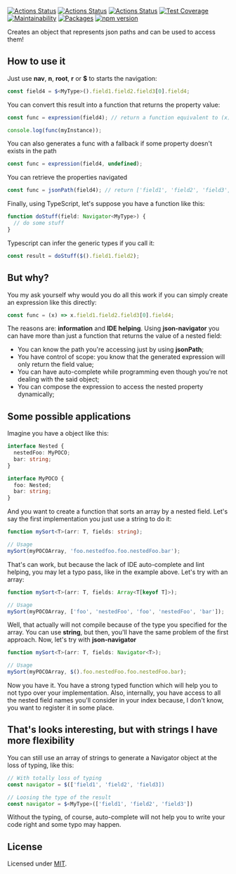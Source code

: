 [![Actions Status](https://github.com/Codibre/json-navigator/workflows/build/badge.svg)](https://github.com/Codibre/json-navigator/actions)
[![Actions Status](https://github.com/Codibre/json-navigator/workflows/test/badge.svg)](https://github.com/Codibre/json-navigator/actions)
[![Actions Status](https://github.com/Codibre/json-navigator/workflows/lint/badge.svg)](https://github.com/Codibre/json-navigator/actions)
[![Test Coverage](https://api.codeclimate.com/v1/badges/4bc45857f25baf6aef9c/test_coverage)](https://codeclimate.com/github/Codibre/json-navigator/test_coverage)
[![Maintainability](https://api.codeclimate.com/v1/badges/4bc45857f25baf6aef9c/maintainability)](https://codeclimate.com/github/Codibre/json-navigator/maintainability)
[![Packages](https://david-dm.org/Codibre/json-navigator.svg)](https://david-dm.org/Codibre/json-navigator)
[![npm version](https://badge.fury.io/js/%40codibre%2Fjson-navigator.svg)](https://badge.fury.io/js/%40codibre%2Fjson-navigator)

Creates an object that represents json paths and can be used to access them!

## How to use it

Just use **nav**, **n**, **root**, **r** or **\$** to starts the navigation:

```ts
const field4 = $<MyType>().field1.field2.field3[0].field4;
```

You can convert this result into a function that returns the property value:

```ts
const func = expression(field4); // return a function equivalent to (x) => x.field1.field2.field3[0].field4

console.log(func(myInstance));
```

You can also generates a func with a fallback if some property doesn't exists in the path

```ts
const func = expression(field4, undefined);
```

You can retrieve the properties navigated

```ts
const func = jsonPath(field4); // return ['field1', 'field2', 'field3', '0', 'field4']
```

Finally, using TypeScript, let's suppose you have a function like this:

```ts
function doStuff(field: Navigator<MyType>) {
  // do some stuff
}
```

Typescript can infer the generic types if you call it:

```ts
const result = doStuff($().field1.field2);
```

## But why?

You my ask yourself why would you do all this work if you can simply create an expression like this directly:

```ts
const func = (x) => x.field1.field2.field3[0].field4;
```

The reasons are: **information** and **IDE helping**.
Using **json-navigator** you can have more than just a function that returns the value of a nested field:

- You can know the path you're accessing just by using **jsonPath**;
- You have control of scope: you know that the generated expression will only return the field value;
- You can have auto-complete while programming even though you're not dealing with the said object;
- You can compose the expression to access the nested property dynamically;

## Some possible applications

Imagine you have a object like this:

```ts
interface Nested {
  nestedFoo: MyPOCO;
  bar: string;
}

interface MyPOCO {
  foo: Nested;
  bar: string;
}
```

And you want to create a function that sorts an array by a nested field. Let's say the first implementation
you just use a string to do it:

```ts
function mySort<T>(arr: T, fields: string);

// Usage
mySort(myPOCOArray, 'foo.nestedfoo.foo.nestedFoo.bar');
```

That's can work, but because the lack of IDE auto-complete and lint helping, you may let a typo pass, like
in the example above.
Let's try with an array:

```ts
function mySort<T>(arr: T, fields: Array<T[keyof T]>);

// Usage
mySort(myPOCOArray, ['foo', 'nestedFoo', 'foo', 'nestedFoo', 'bar']);
```

Well, that actually will not compile because of the type you specified for the array. You can use **string**, but then, you'll have the same problem of the first approach.
Now, let's try with **json-navigator**

```ts
function mySort<T>(arr: T, fields: Navigator<T>);

// Usage
mySort(myPOCOArray, $().foo.nestedFoo.foo.nestedFoo.bar);
```

Now you have it. You have a strong typed function which will help you to not typo over your implementation.
Also, internally, you have access to all the nested field names you'll consider in your index because, I don't know, you want to register it in some place.

## That's looks interesting, but with strings I have more flexibility

You can still use an array of strings to generate a Navigator object at the loss of typing, like this:

```ts
// With totally loss of typing
const navigator = $(['field1', 'field2', 'field3])

// Loosing the type of the result
const navigator = $<MyType>(['field1', 'field2', 'field3'])
```

Without the typing, of course, auto-complete will not help you to write your code right and some typo may happen.

## License

Licensed under [MIT](https://en.wikipedia.org/wiki/MIT_License).
